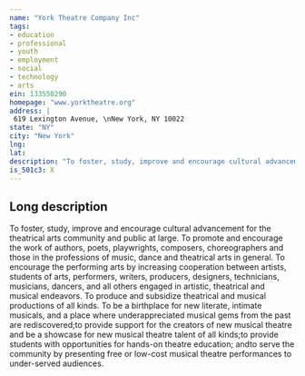 ```yaml
---
name: "York Theatre Company Inc"
tags:
- education
- professional
- youth
- employment
- social
- technology
- arts
ein: 133550290
homepage: "www.yorktheatre.org"
address: |
 619 Lexington Avenue, \nNew York, NY 10022
state: "NY"
city: "New York"
lng: 
lat: 
description: "To foster, study, improve and encourage cultural advancement for the theatrical arts community and public at large. To promote and encourage the work of authors, poets, playwrights, composers, choreographers and those in the professions of music, dance and theatrical arts in general. To encourage the performing arts by increasing cooperation between artists, students of arts, performers, writers, producers, designers, technicians, musicians, dancers, and all others engaged in artistic, theatrical and musical endeavors. To produce and subsidize theatrical and musical productions of all kinds. "
is_501c3: X
---
```


## Long description

To foster, study, improve and encourage cultural advancement for the theatrical arts community and public at large. To promote and encourage the work of authors, poets, playwrights, composers, choreographers and those in the professions of music, dance and theatrical arts in general. To encourage the performing arts by increasing cooperation between artists, students of arts, performers, writers, producers, designers, technicians, musicians, dancers, and all others engaged in artistic, theatrical and musical endeavors. To produce and subsidize theatrical and musical productions of all kinds. To be a birthplace for new literate, intimate musicals, and a place where underappreciated musical gems from the past are rediscovered;to provide support for the creators of new musical theatre and be a showcase for new musical theatre talent of all kinds;to provide students with opportunities for hands-on theatre education; andto serve the community by presenting free or low-cost musical theatre performances to under-served audiences. 
